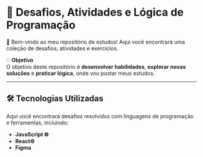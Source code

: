 # 🚀 **Desafios, Atividades e Lógica de Programação** 

🎯 Bem-vindo ao meu repositório de estudos! Aqui você encontrará uma coleção de desafios, atividades e exercícios.  

💡 **Objetivo**  
O objetivo deste repositório é **desenvolver habilidades**, **explorar novas soluções** e **praticar lógica**, onde vou postar meus estudos.  

---

## 🛠 **Tecnologias Utilizadas**

Aqui você encontrará desafios resolvidos com linguagens de programação e ferramentas, incluindo:

- **JavaScript 🌐**  
- **React⚙️**  
- **Figma**  
